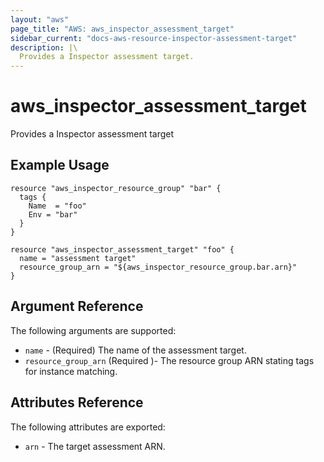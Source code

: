```yaml
---
layout: "aws"
page_title: "AWS: aws_inspector_assessment_target"
sidebar_current: "docs-aws-resource-inspector-assessment-target"
description: |\
  Provides a Inspector assessment target.
---
```


# aws\_inspector\_assessment\_target

Provides a Inspector assessment target

## Example Usage

```
resource "aws_inspector_resource_group" "bar" {
  tags {
    Name  = "foo"
    Env = "bar"
  }
}

resource "aws_inspector_assessment_target" "foo" {
  name = "assessment target"
  resource_group_arn = "${aws_inspector_resource_group.bar.arn}"
}
```

## Argument Reference

The following arguments are supported:

* `name` - (Required) The name of the assessment target.
* `resource_group_arn` (Required )- The resource group ARN stating tags for instance matching.

## Attributes Reference

The following attributes are exported:

* `arn` - The target assessment ARN.
